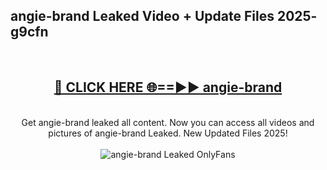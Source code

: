 <h2>angie-brand Leaked Video + Update Files 2025- g9cfn</h2>
<br>
<div align="center">
<h2><a href="https://libra.edu.pl?angie-brand" rel="nofollow">🔴 CLICK HERE 🌐==►► angie-brand</a></h2>
<br>
Get angie-brand leaked all content. Now you can access all videos and pictures of angie-brand Leaked. New Updated Files 2025!
<br>
<br>
<a href="https://libra.edu.pl?angie-brand" rel="nofollow" data-target="animated-image.originalLink"><img src="https://i.ibb.co.com/WyWwxjT/player-gif2.gif" alt="angie-brand Leaked OnlyFans" style="max-width: 100%; display: inline-block;" data-target="animated-image.originalImage"></a>
</div>
<br>